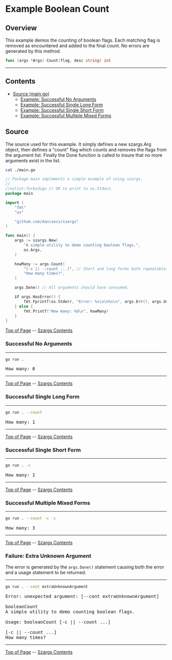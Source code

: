 <!--- gotomd::Auto:: See github.com/dancsecs/gotomd **DO NOT MODIFY** -->

<!---
   Szerszam argument library: szargs.
   Copyright (C) 2024  Leslie Dancsecs

   This program is free software: you can redistribute it and/or modify
   it under the terms of the GNU General Public License as published by
   the Free Software Foundation, either version 3 of the License, or
   (at your option) any later version.

   This program is distributed in the hope that it will be useful,
   but WITHOUT ANY WARRANTY; without even the implied warranty of
   MERCHANTABILITY or FITNESS FOR A PARTICULAR PURPOSE.  See the
   GNU General Public License for more details.

   You should have received a copy of the GNU General Public License
   along with this program.  If not, see <https://www.gnu.org/licenses/>.
-->

# Example Boolean Count


## Overview

This example demos the counting of boolean flags.  Each matching flag is
removed as encountered and added to the final count.  No errors are generated
by this method.

<!--- gotomd::Bgn::dcls::./../../Args.Count -->
```go
func (args *Args) Count(flag, desc string) int
```
<!--- gotomd::End::dcls::./../../Args.Count -->

---

## Contents

- [Source (main.go)](#source)
    - [Example: Successful No Arguments](#successful-no-arguments)
    - [Example: Successful Single Long Form](#successful-single-long-form)
    - [Example: Successful Single Short Form](#successful-single-short-form)
    - [Example: Successful Multiple Mixed Forms](#successful-multiple-mixed-forms)

## Source

The source used for this example.  It simply defines a new szargs.Arg object,
then defines a "count" flag which counts and removes the flags from the
argument list.  Finally the Done function is called to insure that no more
arguments exist in the list.

<!--- gotomd::Bgn::file::./main.go -->
```bash
cat ./main.go
```

```go
// Package main implements a simple example of using szargs.
//
//nolint:forbidigo // OK to print to os.Stdout.
package main

import (
    "fmt"
    "os"

    "github.com/dancsecs/szargs"
)

func main() {
    args := szargs.New(
        "A simple utility to demo counting boolean flags.",
        os.Args,
    )

    howMany := args.Count(
        "[-c || --count ...]", // Short and long forms both repeatable.
        "How many times?",
    )

    args.Done() // All arguments should have consumed.

    if args.HasError() {
        fmt.Fprintf(os.Stderr, "Error: %v\n\n%s\n", args.Err(), args.Usage())
    } else {
        fmt.Printf("How many: %d\n", howMany)
    }
}
```
<!--- gotomd::End::file::./main.go -->

[Top of Page](#example-boolean-count) --
[Szargs Contents](../../README.md#contents)

### Successful No Arguments

<!--- gotomd::Bgn::run::./. -->
---
```bash
go run .
```

<pre>
How many: 0
</pre>
---
<!--- gotomd::End::run::./. -->

[Top of Page](#example-boolean-count) --
[Szargs Contents](../../README.md#contents)

### Successful Single Long Form

<!--- gotomd::Bgn::run::./. --count -->
---
```bash
go run . --count
```

<pre>
How many: 1
</pre>
---
<!--- gotomd::End::run::./. --count -->

[Top of Page](#example-boolean-count) --
[Szargs Contents](../../README.md#contents)

### Successful Single Short Form

<!--- gotomd::Bgn::run::./. -c -->
---
```bash
go run . -c
```

<pre>
How many: 1
</pre>
---
<!--- gotomd::End::run::./. -c -->

[Top of Page](#example-boolean-count) --
[Szargs Contents](../../README.md#contents)

### Successful Multiple Mixed Forms

<!--- gotomd::Bgn::run::./. --count -c -c -->
---
```bash
go run . --count -c -c
```

<pre>
How many: 3
</pre>
---
<!--- gotomd::End::run::./. --count -c -c -->

[Top of Page](#example-boolean-count) --
[Szargs Contents](../../README.md#contents)

### Failure: Extra Unknown Argument

The error is generated by the ```args.Done()``` statement causing both the
error and a usage statement to be returned.

<!--- gotomd::Bgn::run::./. --cont extraUnknownArgument -->
---
```bash
go run . --cont extraUnknownArgument
```

<pre>
Error: unexpected argument: [--cont extraUnknownArgument]

booleanCount
A simple utility to demo counting boolean flags.

Usage: booleanCount [-c || --count ...]

[-c || --count ...]
How many times?
</pre>
---
<!--- gotomd::End::run::./. --cont extraUnknownArgument -->

[Top of Page](#example-boolean-count) --
[Szargs Contents](../../README.md#contents)
